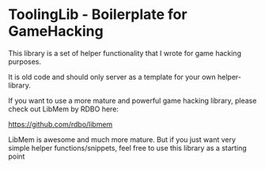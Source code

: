 # ToolingLib - Boilerplate for GameHacking

This library is a set of helper functionality that I wrote for game hacking purposes.

It is old code and should only server as a template for your own helper-library.

If you want to use a more mature and powerful game hacking library, please check out LibMem by RDBO here:

https://github.com/rdbo/libmem

LibMem is awesome and much more mature.
But if you just want very simple helper functions/snippets, feel free to use this library as a starting point
